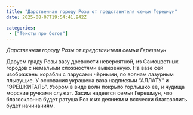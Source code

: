 ```yaml
---
title: "Дарственная городу Розы от представителя семьи Герешмун"
date: 2025-08-07T19:54:41.942Z

categories:
 - ["Тексты про богов"]
---
```


*Дарственная городу Розы от представителя семьи Герешмун*

Даруем граду Розы вазу древности невероятной, из Самоцветных городов с
немалыми сложностями вывезенную. На вазе сей изображены корабли с
парусами чёрными, по волнам лазурным плывущие. У основания украшена ваза
надписями “АЛЛАТУ” и “ЭРЕШКИГАЛЬ”. Узором в виде волн покрыто горлышко
её, и чудища морские ручками служат. Засим надеется семья Герешмун, что
благосклонна будет ратуша Роз к их деяниям и всячески благоволить будет
начинаниям.
